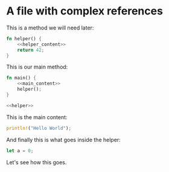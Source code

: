 # A file with complex references

This is a method we will need later:

```rust {name=helper}
fn helper() {
    <<helper_content>>
    return 42;
}
```

This is our main method:

```rust {export}
fn main() {
    <<main_content>>
    helper();
}

<<helper>>
```

This is the main content:

```rust {name=main_content}
println!("Hello World");
```

And finally this is what goes inside the helper:

```rust {name=helper_content}
let a = 0;
```

Let's see how this goes.
